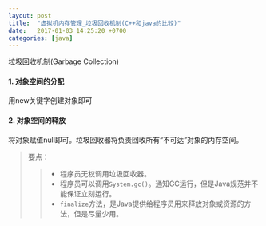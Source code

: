 ```yaml
---
layout: post
title:  "虚拟机内存管理_垃圾回收机制(C++和java的比较)"
date:   2017-01-03 14:25:20 +0700
categories: [java]
---
```


垃圾回收机制(Garbage Collection)
#### 1. 对象空间的分配 ####
用new关键字创建对象即可
#### 2. 对象空间的释放 ####
将对象赋值null即可。垃圾回收器将负责回收所有“不可达”对象的内存空间。
> 要点：
>> * 程序员无权调用垃圾回收器。
>> * 程序员可以调用`System.gc()`。通知GC运行，但是Java规范并不能保证立刻运行。
>> * `finalize`方法，是Java提供给程序员用来释放对象或资源的方法，但是尽量少用。